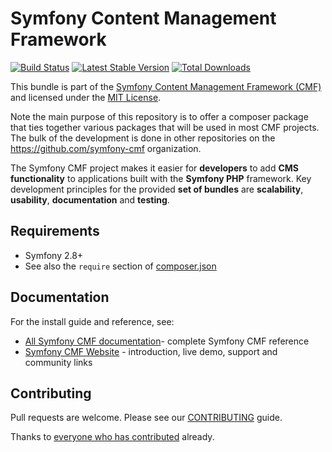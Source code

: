 # Symfony Content Management Framework

[![Build Status](https://travis-ci.org/symfony-cmf/symfony-cmf.svg?branch=master)](https://travis-ci.org/symfony-cmf/symfony-cmf)
[![Latest Stable Version](https://poser.pugx.org/symfony-cmf/symfony-cmf/version.png)](https://packagist.org/packages/symfony-cmf/symfony-cmf)
[![Total Downloads](https://poser.pugx.org/symfony-cmf/symfony-cmf-jackrabbit/d/total.png)](https://packagist.org/packages/symfony-cmf/symfony-cmf)

This bundle is part of the [Symfony Content Management Framework (CMF)](http://cmf.symfony.com/)
and licensed under the [MIT License](LICENSE).

Note the main purpose of this repository is to offer a composer package that ties together various packages that will be used in most CMF projects. The bulk of the development is done in other repositories on the https://github.com/symfony-cmf organization.

The Symfony CMF project makes it easier for **developers** to add **CMS functionality** to applications built with the **Symfony PHP** framework. Key development principles for the provided **set of bundles** are **scalability**, **usability**, **documentation** and **testing**.

## Requirements

* Symfony 2.8+
* See also the `require` section of [composer.json](composer.json)


## Documentation

For the install guide and reference, see:

* [All Symfony CMF documentation](http://symfony.com/doc/master/cmf/index.html)- complete Symfony CMF reference
* [Symfony CMF Website](http://cmf.symfony.com/) - introduction, live demo, support and community links


## Contributing

Pull requests are welcome. Please see our
[CONTRIBUTING](https://github.com/symfony-cmf/symfony-cmf/blob/master/CONTRIBUTING.md)
guide.

Thanks to
[everyone who has contributed](https://github.com/symfony-cmf/symfony-cmf/contributors) already.
